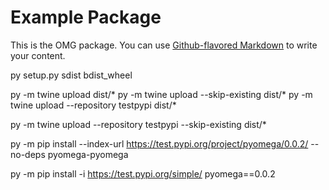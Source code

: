 # Example Package

This is the OMG package. You can use
[Github-flavored Markdown](https://guides.github.com/features/mastering-markdown/)
to write your content.

py setup.py sdist bdist_wheel

py -m twine upload dist/*
py -m twine upload --skip-existing dist/*
py -m twine upload --repository testpypi dist/*

py -m twine upload --repository testpypi --skip-existing dist/*


py -m pip install --index-url  https://test.pypi.org/project/pyomega/0.0.2/ --no-deps pyomega-pyomega

py -m pip install -i https://test.pypi.org/simple/ pyomega==0.0.2

